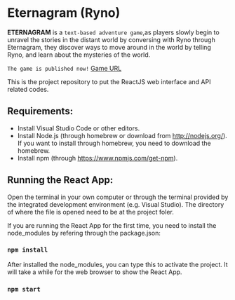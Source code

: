
# Eternagram (Ryno)
<strong>ETERNAGRAM</strong> is a `text-based adventure game`,as players slowly begin to unravel the stories in the distant world by conversing with Ryno through Eternagram, they discover ways to move around in the world by telling Ryno, and learn about the mysteries of the world.<br>

`The game is published now!` [Game URL](https://eternagram.xyz/)


This is the project repository to put the ReactJS web interface and API related codes.
## Requirements:

- Install Visual Studio Code or other editors.
- Install Node.js (through homebrew or download from http://nodejs.org/). If you want to install through homebrew, you need to download the homebrew.
- Install npm (through https://www.npmjs.com/get-npm).

## Running the React App:
Open the terminal in your own computer or through the terminal provided by the integrated development environment (e.g. Visual Studio). 
The directory of where the file is opened need to be at the project foler. 

If you are running the React App for the first time, you need to install the node_modules by refering through the package.json:
### `npm install `

After installed the node_modules, you can type this to activate the project. It will take a while for the web browser to show the React App. 
### `npm start `

